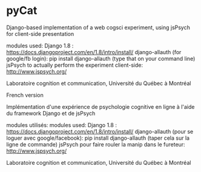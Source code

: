 # pyCat
Django-based implementation of a web cogsci experiment, using jsPsych for client-side presentation

modules used:
Django 1.8 : https://docs.djangoproject.com/en/1.8/intro/install/
django-allauth (for google/fb login): pip install django-allauth (type that on your command line)
jsPsych to actually perform the experiment client-side: http://www.jspsych.org/

Laboratoire cognition et communication, Université du Québec à Montréal

French version

Implémentation d'une expérience de psychologie cognitive en ligne à l'aide du framework Django et de jsPsych

modules utilisés:
modules used:
Django 1.8 : https://docs.djangoproject.com/en/1.8/intro/install/
django-allauth (pour se loguer avec google/facebook): pip install django-allauth (taper cela sur la ligne de commande)
jsPsych pour faire rouler la manip dans le fureteur: http://www.jspsych.org/

Laboratoire cognition et communication, Université du Québec à Montréal
